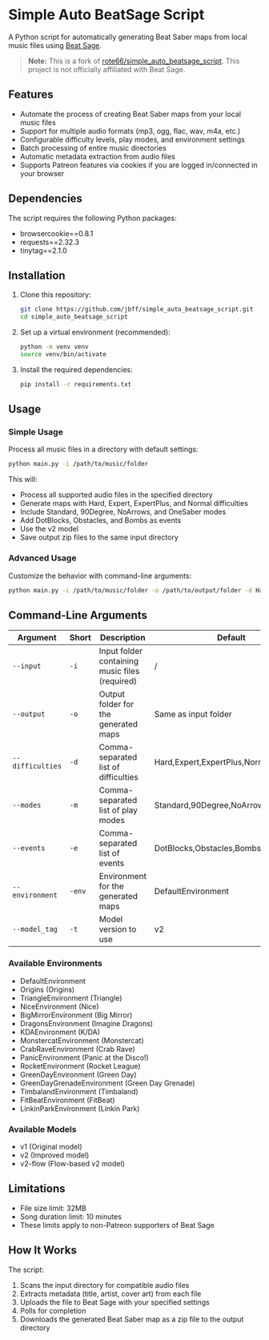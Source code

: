 # Simple Auto BeatSage Script

A Python script for automatically generating Beat Saber maps from local music files using [Beat Sage](https://beatsage.com/).

> **Note:** This is a fork of [rote66/simple_auto_beatsage_script](https://github.com/rote66/simple_auto_beatsage_script). This project is not officially affiliated with Beat Sage.

## Features

- Automate the process of creating Beat Saber maps from your local music files
- Support for multiple audio formats (mp3, ogg, flac, wav, m4a, etc.)
- Configurable difficulty levels, play modes, and environment settings
- Batch processing of entire music directories
- Automatic metadata extraction from audio files
- Supports Patreon features via cookies if you are logged in/connected in your browser

## Dependencies

The script requires the following Python packages:

- browsercookie==0.8.1
- requests==2.32.3
- tinytag==2.1.0

## Installation

1. Clone this repository:
   ```bash
   git clone https://github.com/jbff/simple_auto_beatsage_script.git
   cd simple_auto_beatsage_script
   ```

2. Set up a virtual environment (recommended):
   ```bash
   python -m venv venv
   source venv/bin/activate
   ```

3. Install the required dependencies:
   ```bash
   pip install -r requirements.txt
   ```

## Usage

### Simple Usage

Process all music files in a directory with default settings:

```bash
python main.py -i /path/to/music/folder
```

This will:
- Process all supported audio files in the specified directory
- Generate maps with Hard, Expert, ExpertPlus, and Normal difficulties
- Include Standard, 90Degree, NoArrows, and OneSaber modes
- Add DotBlocks, Obstacles, and Bombs as events
- Use the v2 model
- Save output zip files to the same input directory

### Advanced Usage

Customize the behavior with command-line arguments:

```bash
python main.py -i /path/to/music/folder -o /path/to/output/folder -d Hard,Expert -m Standard -e DotBlocks -env DefaultEnvironment -t v2
```

## Command-Line Arguments

| Argument | Short | Description | Default |
|----------|-------|-------------|---------|
| `--input` | `-i` | Input folder containing music files (required) | / |
| `--output` | `-o` | Output folder for the generated maps | Same as input folder |
| `--difficulties` | `-d` | Comma-separated list of difficulties | Hard,Expert,ExpertPlus,Normal |
| `--modes` | `-m` | Comma-separated list of play modes | Standard,90Degree,NoArrows,OneSaber |
| `--events` | `-e` | Comma-separated list of events | DotBlocks,Obstacles,Bombs |
| `--environment` | `-env` | Environment for the generated maps | DefaultEnvironment |
| `--model_tag` | `-t` | Model version to use | v2 |

### Available Environments

- DefaultEnvironment
- Origins (Origins)
- TriangleEnvironment (Triangle)
- NiceEnvironment (Nice)
- BigMirrorEnvironment (Big Mirror)
- DragonsEnvironment (Imagine Dragons)
- KDAEnvironment (K/DA)
- MonstercatEnvironment (Monstercat)
- CrabRaveEnvironment (Crab Rave)
- PanicEnvironment (Panic at the Disco!)
- RocketEnvironment (Rocket League)
- GreenDayEnvironment (Green Day)
- GreenDayGrenadeEnvironment (Green Day Grenade)
- TimbalandEnvironment (Timbaland)
- FitBeatEnvironment (FitBeat)
- LinkinParkEnvironment (Linkin Park)

### Available Models

- v1 (Original model)
- v2 (Improved model)
- v2-flow (Flow-based v2 model)

## Limitations

- File size limit: 32MB
- Song duration limit: 10 minutes
- These limits apply to non-Patreon supporters of Beat Sage

## How It Works

The script:
1. Scans the input directory for compatible audio files
2. Extracts metadata (title, artist, cover art) from each file
3. Uploads the file to Beat Sage with your specified settings
4. Polls for completion
5. Downloads the generated Beat Saber map as a zip file to the output directory

